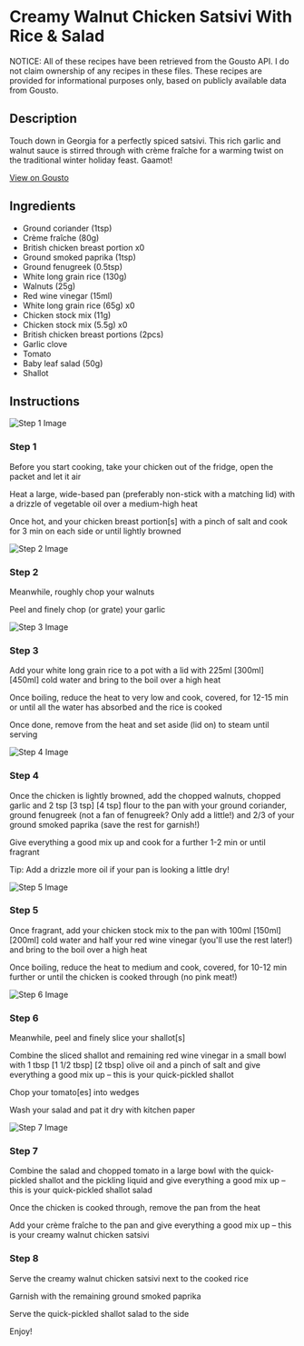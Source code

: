 # Creamy Walnut Chicken Satsivi With Rice & Salad

NOTICE: All of these recipes have been retrieved from the Gousto API. I do not claim ownership of any recipes in these files. These recipes are provided for informational purposes only, based on publicly available data from Gousto.

## Description

Touch down in Georgia for a perfectly spiced satsivi. This rich garlic and walnut sauce is stirred through with crème fraîche for a warming twist on the traditional winter holiday feast. Gaamot!

[View on Gousto](https://www.gousto.co.uk/recipes/cookbook/creamy-walnut-chicken-satsivi-with-rice-salad)

## Ingredients

- Ground coriander (1tsp)
- Crème fraîche (80g)
- British chicken breast portion x0
- Ground smoked paprika (1tsp)
- Ground fenugreek (0.5tsp)
- White long grain rice (130g)
- Walnuts (25g)
- Red wine vinegar (15ml)
- White long grain rice (65g) x0
- Chicken stock mix (11g)
- Chicken stock mix (5.5g) x0
- British chicken breast portions (2pcs)
- Garlic clove
- Tomato
- Baby leaf salad (50g)
- Shallot

## Instructions

![Step 1 Image](https://production-media.gousto.co.uk/cms/recipe-step-image/Step-1-copy-1722596570447-x200.jpg)

### Step 1

Before you start cooking, take your chicken out of the fridge, open the packet and let it air

Heat a large, wide-based pan (preferably non-stick with a matching lid) with a drizzle of vegetable oil over a medium-high heat

Once hot, and your chicken breast portion[s] with a pinch of salt and cook for 3 min on each side or until lightly browned

![Step 2 Image](https://production-media.gousto.co.uk/cms/recipe-step-image/Step-2-copy-1722596578206-x200.jpg)

### Step 2

Meanwhile, roughly chop your walnuts

Peel and finely chop (or grate) your garlic

![Step 3 Image](https://production-media.gousto.co.uk/cms/recipe-step-image/Step-3-copy-1722596585579-x200.jpg)

### Step 3

Add your white long grain rice to a pot with a lid with 225ml <span class="text-purple">[300ml]</span> <span class="text-danger">[450ml]</span> cold water and bring to the boil over a high heat

Once boiling, reduce the heat to very low and cook, covered, for 12-15 min or until all the water has absorbed and the rice is cooked

Once done, remove from the heat and set aside (lid on) to steam until serving

![Step 4 Image](https://production-media.gousto.co.uk/cms/recipe-step-image/Step-4-copy-1722596594736-x200.jpg)

### Step 4

Once the chicken is lightly browned, add the chopped walnuts, chopped garlic and 2 tsp <span class="text-purple">[3 tsp]</span> <span class="text-danger">[4 tsp] </span>flour to the pan with your ground coriander, ground fenugreek (not a fan of fenugreek? Only add a little!) and 2/3 of your ground smoked paprika (save the rest for garnish!)

Give everything a good mix up and cook for a further 1-2 min or until fragrant

Tip: Add a drizzle more oil if your pan is looking a little dry!

![Step 5 Image](https://production-media.gousto.co.uk/cms/recipe-step-image/Step-5-copy-1722596608787-x200.jpg)

### Step 5

Once fragrant, add your chicken stock mix to the pan with 100ml <span class="text-purple">[150ml]</span> <span class="text-danger">[200ml]</span> cold water and half your red wine vinegar (you'll use the rest later!) and bring to the boil over a high heat

Once boiling, reduce the heat to medium and cook, covered, for 10-12 min further or until the chicken is cooked through (no pink meat!)

![Step 6 Image](https://production-media.gousto.co.uk/cms/recipe-step-image/Step-6-copy-1722596652964-x200.jpg)

### Step 6

Meanwhile, peel and finely slice your shallot[s]

Combine the sliced shallot and remaining red wine vinegar in a small bowl with 1 tbsp <span class="text-purple">[1 1/2 tbsp]</span> <span class="text-danger">[2 tbsp] </span>olive oil and a pinch of salt and give everything a good mix up – this is your quick-pickled shallot

Chop your tomato[es]<span class="text-danger"> </span>into wedges

Wash your salad and pat it dry with kitchen paper

![Step 7 Image](https://production-media.gousto.co.uk/cms/recipe-step-image/Step-7-copy-1722596662339-x200.jpg)

### Step 7

Combine the salad and chopped tomato in a large bowl with the quick-pickled shallot and the pickling liquid and give everything a good mix up – this is your quick-pickled shallot salad

Once the chicken is cooked through, remove the pan from the heat

Add your crème fraîche to the pan and give everything a good mix up – this is your creamy walnut chicken satsivi

### Step 8

Serve the creamy walnut chicken satsivi next to the cooked rice

Garnish with the remaining ground smoked paprika

Serve the quick-pickled shallot salad to the side

Enjoy!

